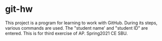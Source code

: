 # git-hw
This project is a program for learning to work with GitHub.
During its steps, various commands are used.
The "student name' and "student ID" are entered.
This is for third exercise of AP.
Spring2021
CE SBU.
